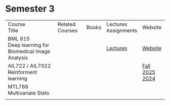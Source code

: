 # Semester 3

<table>
    <tbody>
        <tr>
            <td>Course<br/>Title</td>
            <td>Related Courses</td>
            <td>Books</td>
            <td>Lectures<br/>Assignments</td>
            <td>Website</td>
        </tr>
        <tr>
            <td>BML 815 <br/> Deep learning for Biomedical Image Analysis</td>
            <td>
            </td>
            <td></td>
            <td><a href="https://drive.google.com/drive/folders/1Z-yMfAwIcR9jh_ewH-ZHMQYZ-WSlfL5W?usp=drive_link">Lectures</a></td>
            <td><a href="https://lcs2.in/nlp2402">Website</a></td>
        </tr>
        <tr>
            <td>AIL722 / AIL7022 <br /> Reinforment learning</td>
            <td></td>
            <td></td>
            <td></td>
            <td>
                <a href="https://web.iitd.ac.in/~raunakbh/deep-rl/fall25/coursepage.html">Fall 2025</a>
                <br/>
                <a href="https://raunakbh92.github.io/AIL722-Fall24/CourseWebpage_Fall2024.html">2024</a>
            </td>
        </tr>
        <tr>
            <td>MTL766 <br/> Multivariate Stats</td>
            <td>
            </td>
            <td></td>
            <td></td>
            <td></td>
        </tr>
        <tr>
            <td></td>
            <td>
            </td>
            <td></td>
            <td></td>
            <td></td>
        </tr>
    </tbody>
</table>
